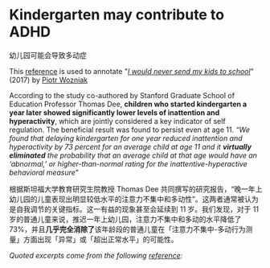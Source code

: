# Kindergarten may contribute to ADHD

幼儿园可能会导致多动症

This [reference](https://supermemo.guru/wiki/References) is used to annotate "*[I would never send my kids to school](https://supermemo.guru/wiki/Problem_of_Schooling)*" (2017) by [Piotr Wozniak](https://supermemo.guru/wiki/Piotr_Wozniak)

According to the study co-authored by Stanford Graduate School of Education Professor Thomas Dee, **children who started kindergarten a year later showed significantly lower levels of inattention and hyperactivity**, which are jointly considered a key indicator of self regulation. The beneficial result was found to persist even at age 11. *“We found that delaying kindergarten for one year reduced inattention and hyperactivity by 73 percent for an average child at age 11 and it **virtually eliminated** the probability that an average child at that age would have an ‘abnormal,’ or higher-than-normal rating for the inattentive-hyperactive behavioral measure*”

根据斯坦福大学教育研究生院教授 Thomas Dee 共同撰写的研究报告，“晚一年上幼儿园的儿童表现出明显较低水平的注意力不集中和多动性”。这两者通常被认为是自我调节的关键指标。这一有益的现象甚至会延续到 11 岁。我们发现，对于 11 岁的普通儿童来说，推迟一年上幼儿园，注意力不集中和多动的水平降低了 73%，并且**几乎完全消除了**该年龄段的普通儿童在「注意力不集中-多动行为测量」方面出现「异常」或「超出正常水平」的可能性。

*Quoted excerpts come from the following [reference](https://supermemo.guru/wiki/References):*

